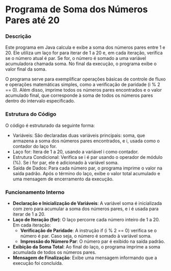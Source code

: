 <h1>Programa de Soma dos Números Pares até 20</h1>
<h3>Descrição</h3>
<p>Este programa em Java calcula e exibe a soma dos números pares entre 1 e 20. Ele utiliza um laço for para iterar de 1 a 20 e, em cada iteração, verifica se o número atual é par. Se for, o número é somado a uma variável acumuladora chamada soma. No final da execução, o programa exibe o valor final da soma.</p>

<p>O programa serve para exemplificar operações básicas de controle de fluxo e operações matemáticas simples, como a verificação de paridade (i % 2 == 0). Além disso, imprime todos os números pares encontrados e o valor acumulado final, que corresponde à soma de todos os números pares dentro do intervalo especificado.</p>

<h3>Estrutura do Código</h3>
<p>O código é estruturado da seguinte forma:</p>
<ul>
  <li>Variáveis: São declaradas duas variáveis principais: soma, que armazena a soma dos números pares encontrados, e i, usada como o contador do laço for.</li>
  <li>Laço for: Itera de 1 a 20, usando a variável i como contador.</li>
  <li>Estrutura Condicional: Verifica se i é par usando o operador de módulo (%). Se i for par, ele é adicionado à variável soma.</li>
  <li>Saída de Dados: Para cada número par, o programa imprime o valor na saída padrão. Após o término do laço, exibe o valor total acumulado e uma mensagem de encerramento da execução.</li>
</ul>

<h3>Funcionamento Interno</h3>
<ul>
  <li><strong>Declaração e Inicialização de Variáveis</strong>: A variável soma é inicializada com zero para acumular a soma dos números pares, e i é usada para iterar de 1 a 20.</li>
  <li><strong>Laço de Iteração (for)</strong>: O laço percorre cada número inteiro de 1 a 20. Em cada iteração:
    <ul>
      <li><strong>Verificação de Paridade</strong>: A instrução if (i % 2 == 0) verifica se o número é par. Caso seja, o número é somado à variável soma.</li>
      <li><strong>Impressão do Número Par</strong>: O número par é exibido na saída padrão.</li>
    </ul>
  </li>
  <li><strong>Exibição da Soma Total</strong>: Ao final do laço, o programa imprime a soma acumulada de todos os números pares.</li>
  <li><strong>Mensagem de Finalização</strong>: Exibe uma mensagem informando que a execução foi concluída.</li>
</ul>
